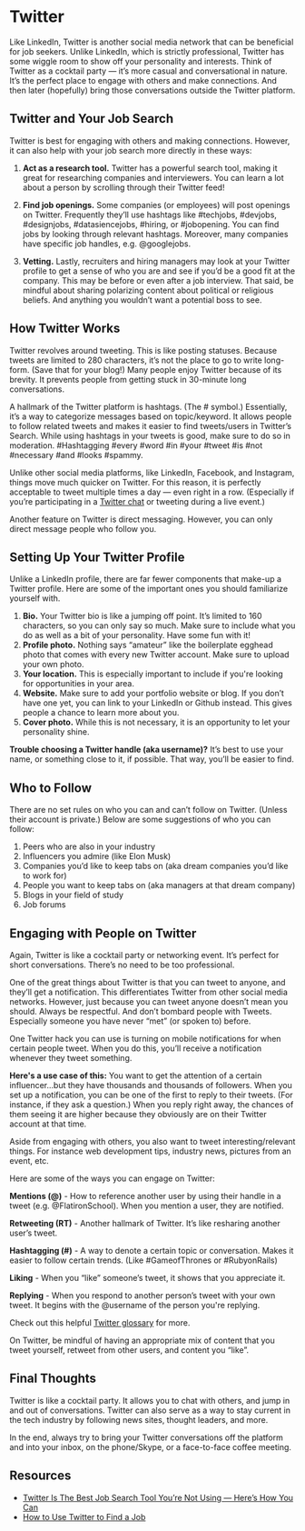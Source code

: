 # Twitter

Like LinkedIn, Twitter is another social media network that can be beneficial for job seekers. Unlike LinkedIn, which is strictly professional, Twitter has some wiggle room to show off your personality and interests. Think of Twitter as a cocktail party — it’s more casual and conversational in nature. It’s the perfect place to engage with others and make connections. And then later (hopefully) bring those conversations outside the Twitter platform.

## Twitter and Your Job Search 

Twitter is best for engaging with others and making connections. However, it can also help with your job search more directly in these ways: 

1. **Act as a research tool.** Twitter has a powerful search tool, making it great for researching companies and interviewers. You can learn a lot about a person by scrolling through their Twitter feed! 

2. **Find job openings.** Some companies (or employees) will post openings on Twitter. Frequently they’ll use hashtags like #techjobs, #devjobs, #designjobs, #datasiencejobs, #hiring, or #jobopening. You can find jobs by looking through relevant hashtags. Moreover, many companies have specific job handles, e.g. @googlejobs. 

3. **Vetting.** Lastly, recruiters and hiring managers may look at your Twitter profile to get a sense of who you are and see if you’d be a good fit at the company. This may be before or even after a job interview. That said, be mindful about sharing polarizing content about political or religious beliefs. And anything you wouldn’t want a potential boss to see. 

## How Twitter Works 

Twitter revolves around tweeting. This is like posting statuses. Because tweets are limited to 280 characters, it’s not the place to go to write long-form. (Save that for your blog!) Many people enjoy Twitter because of its brevity. It prevents people from getting stuck in 30-minute long conversations.

A hallmark of the Twitter platform is hashtags. (The # symbol.) Essentially, it’s a way to categorize messages based on topic/keyword. It allows people to follow related tweets and makes it easier to find tweets/users in Twitter’s Search. While using hashtags in your tweets is good, make sure to do so in moderation. #Hashtagging #every #word #in #your #tweet #is #not #necessary #and #looks #spammy.


Unlike other social media platforms, like LinkedIn, Facebook, and Instagram, things move much quicker on Twitter. For this reason, it is perfectly acceptable to tweet multiple times a day — even right in a row. (Especially if you’re participating in a [Twitter chat](https://blog.bufferapp.com/twitter-chat-101) or tweeting during a live event.) 

Another feature on Twitter is direct messaging. However, you can only direct message people who follow you. 

## Setting Up Your Twitter Profile 

Unlike a LinkedIn profile, there are far fewer components that make-up a Twitter profile. Here are some of the important ones you should familiarize yourself with.

1. **Bio.** Your Twitter bio is like a jumping off point. It’s limited to 160 characters, so you can only say so much. Make sure to include what you do as well as a bit of your personality. Have some fun with it! 
2. **Profile photo.** Nothing says “amateur” like the boilerplate egghead photo that comes with every new Twitter account. Make sure to upload your own photo.
3. **Your location.** This is especially important to include if you're looking for opportunities in your area. 
4. **Website.** Make sure to add your portfolio website or blog. If you don’t have one yet, you can link to your LinkedIn or Github instead. This gives people a chance to learn more about you.
5. **Cover photo.** While this is not necessary, it is an opportunity to let your personality shine.


**Trouble choosing a Twitter handle (aka username)?** It’s best to use your name, or something close to it, if possible. That way, you’ll be easier to find. 

## Who to Follow

There are no set rules on who you can and can’t follow on Twitter. (Unless their account is private.) Below are some suggestions of who you can follow: 

1. Peers who are also in your industry
2. Influencers you admire (like Elon Musk) 
3. Companies you’d like to keep tabs on (aka dream companies you’d like to work for) 
4. People you want to keep tabs on (aka managers at that dream company)
5. Blogs in your field of study
6. Job forums


## Engaging with People on Twitter

Again, Twitter is like a cocktail party or networking event. It’s perfect for short conversations. There’s no need to be too professional.

One of the great things about Twitter is that you can tweet to anyone, and they’ll get a notification. This differentiates Twitter from other social media networks. However, just because you can tweet anyone doesn’t mean you should. Always be respectful. And don’t bombard people with Tweets. Especially someone you have never “met” (or spoken to) before.

One Twitter hack you can use is turning on mobile notifications for when certain people tweet. When you do this, you’ll receive a notification whenever they tweet something.


**Here's a use case of this:** You want to get the attention of a certain influencer...but they have thousands and thousands of followers. When you set up a notification, you can be one of the first to reply to their tweets. (For instance, if they ask a question.) When you reply right away, the chances of them seeing it are higher because they obviously are on their Twitter account at that time.

Aside from engaging with others, you also want to tweet interesting/relevant things. For instance web development tips, industry news, pictures from an event, etc.

Here are some of the ways you can engage on Twitter:

**Mentions (@)** - How to reference another user by using their handle in a tweet (e.g. @FlatironSchool). When you mention a user, they are notified.  

**Retweeting (RT)** - Another hallmark of Twitter. It’s like resharing another user’s tweet. 

**Hashtagging (#)** - A way to denote a certain topic or conversation. Makes it easier to follow certain trends. (Like #GameofThrones or #RubyonRails)

**Liking** - When you “like” someone’s tweet, it shows that you appreciate it.

**Replying** - When you respond to another person’s tweet with your own tweet. It begins with the @username of the person you're replying.

Check out this helpful [Twitter glossary](https://help.twitter.com/en/glossary) for more.

On Twitter, be mindful of having an appropriate mix of content that you tweet yourself, retweet from other users, and content you “like”.  


## Final Thoughts

Twitter is like a cocktail party. It allows you to chat with others, and jump in and out of conversations. Twitter can also serve as a way to stay current in the tech industry by following news sites, thought leaders, and more. 

In the end, always try to bring your Twitter conversations off the platform and into your inbox, on the phone/Skype, or a face-to-face coffee meeting. 

## Resources
* [Twitter Is The Best Job Search Tool You’re Not Using — Here’s How You Can](https://www.huffingtonpost.com/2015/06/16/twitter-job-search_n_7571260.html)
* [How to Use Twitter to Find a Job](https://biginterview.com/blog/2015/03/twitter-jobs.html)
